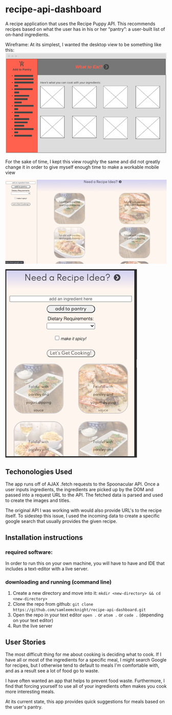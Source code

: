 # recipe-api-dashboard
A recipe application that uses the Recipe Puppy API. This recommends recipes based on what the user has in his or her “pantry”: a user-built list of on-hand ingredients. 

Wireframe:
At its simplest, I wanted the desktop view to be something like this:
![screenshot of wireframe](./assets/wireframe_screenshot.png)

For the sake of time, I kept this view roughly the same and did not greatly change it in order to give myself enough time to make a workable mobile view

![screenshot of desktop view](./assets/desktop-view.png)


![screenshot of mobile view](./assets/mobile-view.png)

## Techonologies Used
The app runs off of AJAX .fetch requests to the Spoonacular API. Once a user inputs ingredients, the ingredients are picked up by the DOM and passed into a request URL to the API. The fetched data is parsed and used to create the images and titles.

The original API I was working with would also provide URL's to the recipe itself. To sidestep this issue, I used the incoming data to create a specific google search that usually provides the given recipe.

## Installation instructions

### required software:
In order to run this on your own machine, you will have to have and IDE that includes a text-editor with a live server. 

### downloading and running (command line)
1. Create a new directory and move into it: 
```mkdir <new-directory> && cd <new-directory>```
1. Clone the repo from github:
```git clone https://github.com/samleemcknight/recipe-api-dashboard.git```
1. Open the repo in your text editor
```open .``` or ``` atom . ``` or ``` code . ``` (depending on your text editor)
1. Run the live server

## User Stories
The most difficult thing for me about cooking is deciding what to cook. If I have all or most of the ingredients for a specific meal, I might search Google for recipes, but I otherwise tend to default to meals I'm comfortable with, and as a result see a lot of food go to waste.

I have often wanted an app that helps to prevent food waste. Furthermore, I find that forcing yourself to use all of your ingredients often makes you cook more interesting meals. 

At its current state, this app provides quick suggestions for meals based on the user's pantry.